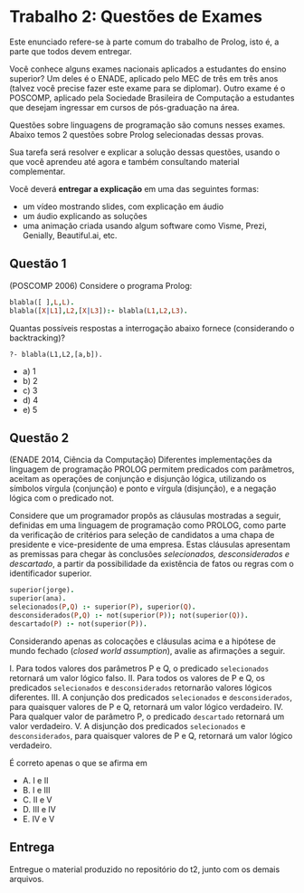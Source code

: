 # Trabalho 2: Questões de Exames

Este enunciado refere-se à parte comum do trabalho de Prolog, isto é, a parte que todos devem entregar.

Você conhece alguns exames nacionais aplicados a estudantes do ensino superior? Um deles é o ENADE, aplicado pelo MEC de três em três anos (talvez você precise fazer este exame para se diplomar). Outro exame é o POSCOMP, aplicado pela Sociedade Brasileira de Computação a estudantes que desejam ingressar em cursos de pós-graduação na área.

Questões sobre linguagens de programação são comuns nesses exames. Abaixo temos 2 questões sobre Prolog selecionadas dessas provas.

Sua tarefa será resolver e explicar a solução dessas questões, usando o que você aprendeu até agora e também consultando material complementar. 


Você deverá **entregar a explicação** em uma das seguintes formas:
- um vídeo mostrando slides, com explicação em áudio
- um áudio explicando as soluções
- uma animação criada usando algum software como Visme, Prezi, Genially, Beautiful.ai, etc. 



## Questão 1

(POSCOMP 2006) Considere o programa Prolog:
```prolog
blabla([ ],L,L).
blabla([X|L1],L2,[X|L3]):- blabla(L1,L2,L3).
```
Quantas possíveis respostas a interrogação abaixo fornece (considerando o backtracking)?
```
?- blabla(L1,L2,[a,b]).
```

- a) 1
- b) 2
- c) 3
- d) 4
- e) 5



## Questão 2


(ENADE 2014, Ciência da Computação) Diferentes implementações da linguagem de programação PROLOG permitem predicados com parâmetros, aceitam as operações de conjunção e disjunção lógica, utilizando os símbolos vírgula (conjunção) e ponto e vírgula (disjunção), e a negação lógica com o predicado not. 

Considere que um programador propôs as cláusulas mostradas a seguir, definidas em uma
linguagem de programação como PROLOG, como parte da verificação de critérios para seleção de candidatos a uma chapa de presidente e vice-presidente de uma empresa. Estas cláusulas apresentam as premissas para chegar às conclusões *selecionados, desconsiderados e descartado*, a partir da possibilidade da existência de fatos ou regras com o identificador superior.

```prolog
superior(jorge).
superior(ana).
selecionados(P,Q) :- superior(P), superior(Q).
desconsiderados(P,Q) :- not(superior(P)); not(superior(Q)).
descartado(P) :- not(superior(P)).
```

Considerando apenas as colocações e cláusulas acima e a hipótese de mundo fechado (*closed world assumption*), avalie as afirmações a seguir.

I. Para todos valores dos parâmetros P e Q, o predicado `selecionados` retornará um
valor lógico falso.
II. Para todos os valores de P e Q, os predicados `selecionados` e `desconsiderados` retornarão valores lógicos diferentes.
III. A conjunção dos predicados `selecionados` e `desconsiderados`, para quaisquer valores de P e Q, retornará um valor lógico verdadeiro.
IV. Para qualquer valor de parâmetro P, o predicado `descartado` retornará um valor verdadeiro.
V. A disjunção dos predicados `selecionados` e `desconsiderados`, para quaisquer valores de P e Q, retornará um valor lógico verdadeiro.

É correto apenas o que se afirma em
- A. I e II
- B. I e III
- C. II e V
- D. III e IV
- E. IV e V


## Entrega


Entregue o material produzido no repositório do t2, junto com os demais arquivos.

